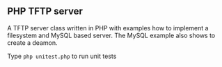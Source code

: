 PHP TFTP server
---------------

A TFTP server class written in PHP with examples how to implement a filesystem
and MySQL based server. The MySQL example also shows to create a deamon.

Type <code>php unitest.php</code> to run unit tests
